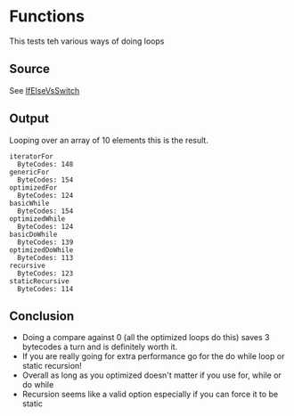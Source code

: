 #  Functions

This tests teh various ways of doing loops

## Source
See [IfElseVsSwitch](../../../bytecode/ControlFlow/Loops.java)

## Output
Looping over an array of 10 elements this is the result.

```
iteratorFor
  ByteCodes: 148
genericFor
  ByteCodes: 154
optimizedFor
  ByteCodes: 124
basicWhile
  ByteCodes: 154
optimizedWhile
  ByteCodes: 124
basicDoWhile
  ByteCodes: 139
optimizedDoWhile
  ByteCodes: 113
recursive
  ByteCodes: 123
staticRecursive
  ByteCodes: 114
```

## Conclusion

  * Doing a compare against 0 (all the optimized loops do this) saves 3 bytecodes a turn and is definitely worth it. 
  * If you are really going for extra performance go for the do while loop or static recursion!
  * Overall as long as you optimized doesn't matter if you use for, while or do while
  * Recursion seems like a valid option especially if you can force it to be static
